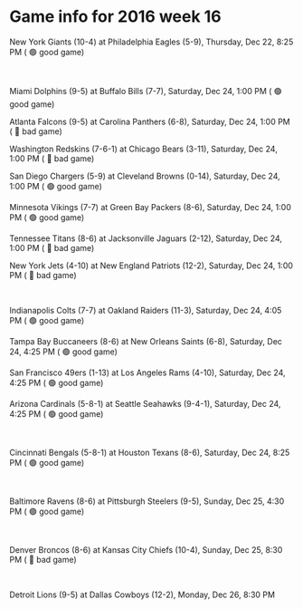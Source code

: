 # Game info for 2016 week 16

New York Giants (10-4) at Philadelphia Eagles (5-9), Thursday, Dec 22, 8:25 PM (	:green_circle: good game)


<br/>

Miami Dolphins (9-5) at Buffalo Bills (7-7), Saturday, Dec 24, 1:00 PM (	:green_circle: good game)

Atlanta Falcons (9-5) at Carolina Panthers (6-8), Saturday, Dec 24, 1:00 PM (	:red_circle: bad game)

Washington Redskins (7-6-1) at Chicago Bears (3-11), Saturday, Dec 24, 1:00 PM (	:red_circle: bad game)

San Diego Chargers (5-9) at Cleveland Browns (0-14), Saturday, Dec 24, 1:00 PM (	:green_circle: good game)

Minnesota Vikings (7-7) at Green Bay Packers (8-6), Saturday, Dec 24, 1:00 PM (	:green_circle: good game)

Tennessee Titans (8-6) at Jacksonville Jaguars (2-12), Saturday, Dec 24, 1:00 PM (	:red_circle: bad game)

New York Jets (4-10) at New England Patriots (12-2), Saturday, Dec 24, 1:00 PM (	:red_circle: bad game)


<br/>

Indianapolis Colts (7-7) at Oakland Raiders (11-3), Saturday, Dec 24, 4:05 PM (	:green_circle: good game)

Tampa Bay Buccaneers (8-6) at New Orleans Saints (6-8), Saturday, Dec 24, 4:25 PM (	:green_circle: good game)

San Francisco 49ers (1-13) at Los Angeles Rams (4-10), Saturday, Dec 24, 4:25 PM (	:green_circle: good game)

Arizona Cardinals (5-8-1) at Seattle Seahawks (9-4-1), Saturday, Dec 24, 4:25 PM (	:green_circle: good game)


<br/>

Cincinnati Bengals (5-8-1) at Houston Texans (8-6), Saturday, Dec 24, 8:25 PM (	:green_circle: good game)


<br/>

Baltimore Ravens (8-6) at Pittsburgh Steelers (9-5), Sunday, Dec 25, 4:30 PM (	:green_circle: good game)


<br/>

Denver Broncos (8-6) at Kansas City Chiefs (10-4), Sunday, Dec 25, 8:30 PM (	:red_circle: bad game)


<br/>

Detroit Lions (9-5) at Dallas Cowboys (12-2), Monday, Dec 26, 8:30 PM

